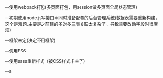 --使用webpack打包(多页面打包，用session做多页面全局状态管理)

--初期使用node.js写接口=>同时准备配套的后台管理系统(数据表需要重新构建，这个是难题,主要是之前建的多对多三表关联太复杂了，导致需要改动字段时很麻烦)

--框架未定(决定不用框架)

--使用ES6

--使用sass重新样式（被CSS样式卡主了）

--a
